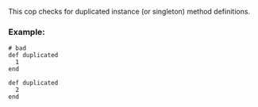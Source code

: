 This cop checks for duplicated instance (or singleton) method
definitions.

### Example:
    # bad
    def duplicated
      1
    end

    def duplicated
      2
    end